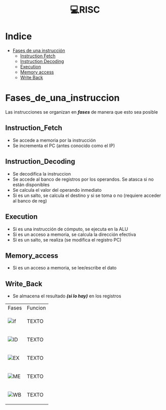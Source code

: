 <h1 align="center"> 💻RISC </h1>

Indice
======
   * [Fases de una instrucción](#Fases_de_una_instruccion)
     * [Instruction Fetch](#Instruction_Fetch)
     * [Instruction Decoding](#Instruction_Decoding)
     * [Execution](#Execution)
     * [Memory access](#Memory_access)
     * [Write Back](#Write_Back)

Fases_de_una_instruccion
========================
Las instrucciones se organizan en ***fases*** de manera que esto sea posible

Instruction_Fetch
-----------------
- Se accede a memoria por la instrucción
- Se incrementa el PC (antes conocido como el IP)


Instruction_Decoding
--------------------
- Se decodifica la instruccion
- Se accede al banco de registros por los operandos. Se atasca si no están disponibles
- Se calcula el valor del operando inmediato
- Si es un salto, se calcula el destino y si se toma o no (requiere acceder al banco de reg)

Execution
---------
- Si es una instrucción de cómputo, se ejecuta en la ALU
- Si es un acceso a memoria, se calcula la dirección efectiva
- Si es un salto, se realiza (se modifica el registro PC)

Memory_access
-------------
- Si es un acceso a memoria, se lee/escribe el dato

Write_Back
----------
- Se almacena el resultado ***(si lo hay)*** en los registros




<table>
<tr>
<td> Fases </td> <td> Funcion </td>
</tr>
<tr>
<td>
 
![if](https://user-images.githubusercontent.com/55964635/138571830-e84e64ad-3720-4abf-96cb-dff21fa88120.png)

  
</td>
<td>
 
TEXTO

 
</td>

</tr>
  
<tr>
<td>
  
![ID](https://user-images.githubusercontent.com/55964635/138571834-3aceb35f-500d-47f2-b236-2b1dd4600a34.png)
  
</td>
<td>
 
TEXTO
 
</td>

</tr>

<tr>
<td>
 
![EX](https://user-images.githubusercontent.com/55964635/138571858-3e9bb33b-1038-414a-915f-213a92fc7652.png)

 
  
</td>
<td>
 
TEXTO
 
</td>

</tr>

<tr>
<td>
  
 ![ME](https://user-images.githubusercontent.com/55964635/138571868-6e02dbbd-f576-4d33-a165-c52618c1dd16.png)


</td>
<td>
 
TEXTO
 
</td>

</tr>

<tr>
<td>
 
![WB](https://user-images.githubusercontent.com/55964635/138571875-ba381a67-ea8c-44f3-98d0-c1f5e69b9d75.png)

  
</td>
<td>
 
TEXTO
 
</td>

</tr>
  

 
</table>
